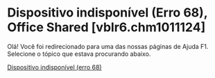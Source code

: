 
# Dispositivo indisponível (Erro 68), Office Shared [vblr6.chm1011124]

Olá! Você foi redirecionado para uma das nossas páginas de Ajuda F1. Selecione o tópico que estava procurando abaixo.

[Dispositivo indisponível (erro 68)](http://msdn.microsoft.com/library/8ddf97a9-96c6-e261-3ffe-d2b76b468913%28Office.15%29.aspx)
